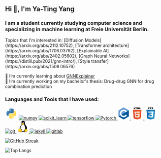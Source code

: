<!--### Hi there 👋-->
<h2 align="left">Hi 👋, I'm Ya-Ting Yang</h2>
<h3 align="left">I am a student currently studying computer science and specializing in machine learning at Freie Universität Berlin.</h3> 
Topics that I'm interested in: [Diffusion Models](https://arxiv.org/abs/2112.10752), [Transformer architecture](https://arxiv.org/abs/1706.03762), [Explainable AI](https://arxiv.org/abs/2402.05602), [Graph Neural Networks](https://distill.pub/2021/gnn-intro/), [Style transfer](https://arxiv.org/abs/1508.06576) 

🌱 I’m currently learning about [GNNExplainer](https://arxiv.org/abs/1903.03894) \
🔭 I’m currently working on my bachelor's thesis: Drug-drug GNN for drug combination prediction
<!--Logo website: https://www.vectorlogo.zone/ -->
<h3 align="left">Languages and Tools that I have used:</h3>
<!--Python-->
<a href="https://www.python.org" target="_blank" rel="noreferrer"><img src="https://raw.githubusercontent.com/devicons/devicon/master/icons/python/python-original.svg" alt="python" width="40" height="40"/></a> 
<!--Numpy-->
<a href="https://numpy.org" target="_blank" rel="noreferrer"><img src="https://www.vectorlogo.zone/logos/numpy/numpy-icon.svg" alt="numpy" width="40" height="40"/></a> 
<!--Scikit-learn-->
<a href="https://scikit-learn.org/" target="_blank" rel="noreferrer"> <img src="https://upload.wikimedia.org/wikipedia/commons/0/05/Scikit_learn_logo_small.svg" alt="scikit_learn" width="40" height="40"/> </a>
<!--TensorFlow-->
<a href="https://tensorflow.org/" target="_blank" rel="noreferrer"> <img src="https://www.vectorlogo.zone/logos/tensorflow/tensorflow-icon.svg" alt="tensorflow" width="40" height="40"/> </a>
<!--Pytorch-->
<a href="https://pytorch.org/" target="_blank" rel="noreferrer"> <img src= "https://www.vectorlogo.zone/logos/pytorch/pytorch-icon.svg" alt="Pytorch" width="40" height="40"/> </a>
<!--C-->
<a href="https://www.cprogramming.com/" target="_blank" rel="noreferrer"> <img src="https://raw.githubusercontent.com/devicons/devicon/master/icons/c/c-original.svg" alt="c" width="40" height="40"/> </a> 
<!--HTML-->
<a href="https://www.w3.org/html/" target="_blank" rel="noreferrer"><img src="https://raw.githubusercontent.com/devicons/devicon/master/icons/html5/html5-original-wordmark.svg" alt="html5" width="40" height="40"/> </a> 
<!--CSS-->
<a href="https://www.w3schools.com/css/" target="_blank" rel="noreferrer"> <img src="https://raw.githubusercontent.com/devicons/devicon/master/icons/css3/css3-original-wordmark.svg" alt="css3" width="40" height="40"/> </a>
<!--Git-->
<a href="https://git-scm.com/" target="_blank" rel="noreferrer"> <img src="https://www.vectorlogo.zone/logos/git-scm/git-scm-icon.svg" alt="git" width="40" height="40"/> </a> 
<!--Linux-->
<a href="https://www.linux.org/" target="_blank" rel="noreferrer"> <img src="https://raw.githubusercontent.com/devicons/devicon/master/icons/linux/linux-original.svg" alt="linux" width="40" height="40"/> </a> 
<!--Jekyll-->
<a href="https://jekyllrb.com/" target="_blank" rel="noreferrer"><img src="https://www.vectorlogo.zone/logos/jekyllrb/jekyllrb-icon.svg" alt="jekyll" width="40" height="40"/> </a>
<!--GitLab-->
<a href="https://about.gitlab.com/free-trial/devsecops/?utm_medium=cpc&utm_source=google&utm_campaign=brand_rlsa__global_exact&utm_content=free-trial&utm_term=gitlab&_bt=656315922370&_bk=gitlab&_bm=e&_bn=g&_bg=148481441276&gclid=EAIaIQobChMIsouJ1prV_wIVWZDVCh2FtgVwEAAYASAAEgLQ8_D_BwE" target="_blank" rel="noreferrer"><img src="https://www.vectorlogo.zone/logos/gitlab/gitlab-icon.svg" alt="gitlab" width="40" height="40"/> </a> 
</p>
<!-- Ranks:  S (top 1%), A+ (12.5%), A (25%), A- (37.5%), B+ (50%), B (62.5%), B- (75%), C+ (87.5%) and C (everyone)-->
<!--![Ya-Ting Yang's GitHub stats](https://github-readme-stats.vercel.app/api?username=messierandromeda&show_icons=true&theme=radical)-->

[![GitHub Streak](https://github-readme-streak-stats.herokuapp.com?user=messierandromeda)](https://git.io/streak-stats)

<!--Shows the most used programming languages-->
![Top Langs](https://github-readme-stats.vercel.app/api/top-langs/?username=messierandromeda&layout=compact)

<!--**messierandromeda/messierandromeda** is a ✨ _special_ ✨ repository because its `README.md` (this file) appears on your GitHub profile.

Here are some ideas to get you started:
- 👯 I’m looking to collaborate on ...
- 🤔 I’m looking for help with ...
- 💬 Ask me about ...
- 📫 How to reach me: ...
- 😄 Pronouns: ...
- ⚡ Fun fact: ...
-->
